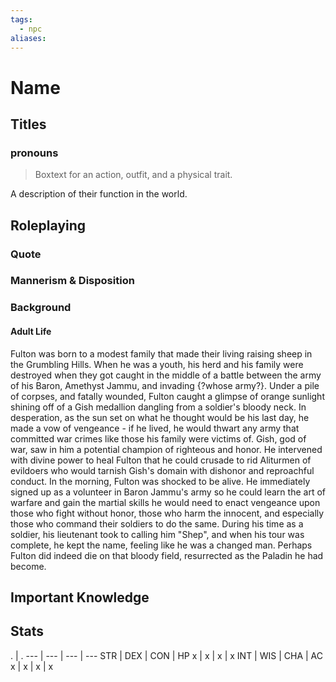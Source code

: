 ```yaml
---
tags:
  - npc
aliases:
---
```

# Name
## Titles
### pronouns

> Boxtext for an action, outfit, and a physical trait.

A description of their function in the world.

## Roleplaying
### Quote

### Mannerism & Disposition

### Background
#### Adult Life
Fulton was born to a modest family that made their living raising sheep in the Grumbling Hills. When he was a youth, his herd and his family were destroyed when they got caught in the middle of a battle between the army of his Baron, Amethyst Jammu, and invading {?whose army?}. Under a pile of corpses, and fatally wounded, Fulton caught a glimpse of orange sunlight shining off of a Gish medallion dangling from a soldier's bloody neck. In desperation, as the sun set on what he thought would be his last day, he made a vow of vengeance - if he lived, he would thwart any army that committed war crimes like those his family were victims of. Gish, god of war, saw in him a potential champion of righteous and honor. He intervened with divine power to heal Fulton that he could crusade to rid Aliturmen of evildoers who would tarnish Gish's domain with dishonor and reproachful conduct. In the morning, Fulton was shocked to be alive. He immediately signed up as a volunteer in Baron Jammu's army so he could learn the art of warfare and gain the martial skills he would need to enact vengeance upon those who fight without honor, those who harm the innocent, and especially those who command their soldiers to do the same. During his time as a soldier, his lieutenant took to calling him "Shep", and when his tour was complete, he kept the name, feeling like he was a changed man. Perhaps Fulton did indeed die on that bloody field, resurrected as the Paladin he had become.
## Important Knowledge


## Stats
. | . 
--- | --- | --- | ---
STR | DEX | CON | HP
x | x | x | x
INT | WIS | CHA | AC
x | x | x | x
